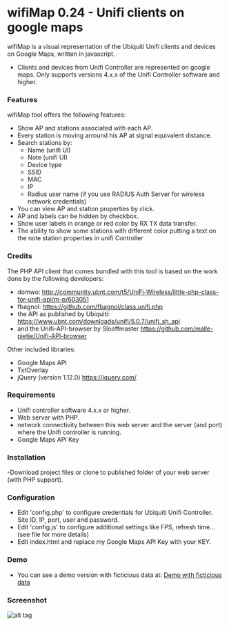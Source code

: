 # wifiMap 0.24 - Unifi clients on google maps
wifiMap is a visual representation of the Ubiquiti Unifi clients and devices on Google Maps, written in javascript.

- Clients and devices from Unifi Controller are represented on google maps. Only supports versions 4.x.x of the Unifi Controller software and higher.

### Features
wifiMap tool offers the following features:
- Show AP and stations associated with each AP.
- Every station is moving arround his AP at signal equivalent distance.
- Search stations by:
	<ul><li>Name (unifi UI)</li>
	<li>Note (unifi UI)</li>
	<li>Device type</li>
	<li>SSID</li>
	<li>MAC</li>
	<li>IP</li>
	<li>Radius user name (if you use RADIUS Auth Server for wireless network credentials)</li></ul>
 - You can view AP and station properties by click.
 - AP and labels can be hidden by checkbox.
 - Show user labels in orange or red color by RX TX data transfer.
 - The ability to show some stations with different color putting a text on the note station properties in unifi Controller


### Credits
The PHP API client that comes bundled with this tool is based on the work done by the following developers:
- domwo: http://community.ubnt.com/t5/UniFi-Wireless/little-php-class-for-unifi-api/m-p/603051
- fbagnol: https://github.com/fbagnol/class.unifi.php
- the API as published by Ubiquiti: https://www.ubnt.com/downloads/unifi/5.0.7/unifi_sh_api
- and the Unifi-API-browser by Slooffmaster
	https://github.com/malle-pietje/Unifi-API-browser 

Other included libraries:
- Google Maps API
- TxtOverlay
- jQuery (version 1.12.0) https://jquery.com/


### Requirements
- Unifi controller software 4.x.x or higher.
- Web server with PHP.
- network connectivity between this web server and the server (and port) where the Unifi controller is running.
- Google Maps API Key

### Installation
-Download project files or clone to published folder of your web server (with PHP support).

### Configuration
- Edit 'config.php' to configure credentials for Ubiquiti Unifi Controller. Site ID, IP, port, user and password.
- Edit 'config.js' to configure additional settings like FPS, refresh time... (see file for more details)
- Edit index.html and replace my Google Maps API Key with your KEY.

### Demo
- You can see a demo version with ficticious data at:
<a href="http://control.insmollerussa.cat/demowifimap/">Demo with ficticious data</a>

### Screenshot

![alt tag](https://github.com/jsirera/wifiMap/blob/master/images/example.jpg "Sample screenshot")
